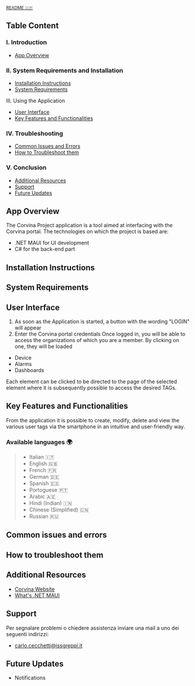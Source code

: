 <sub> [README 🇮🇹](README.it.md) </sub>

## Table Content
### I. Introduction
-  <a  href="#ao"> App Overview </a>

### II. System Requirements and Installation
-  <a  href="#ii"> Installation Instructions </a>
-  <a  href="#sr"> System Requirements </a>

III. Using the Application
-  <a  href="#ui"> User Interface</a>
-  <a  href="#kfaf"> Key Features and Functionalities </a>

### IV. Troubleshooting 
-  <a  href="#cie"> Common Issues and Errors </a>
-  <a  href="#httt"> How to Troubleshoot them </a>

### V. Conclusion
-  <a  href="#ar"> Additional Resources </a>
-  <a  href="#s"> Support </a>
-  <a  href="#fu"> Future Updates </a>

## App Overview <a name="ao"></a>
The Corvina Project application is a tool aimed at interfacing with the Corvina portal.
The technologies on which the project is based are:
* .NET MAUI for UI development
* C# for the back-end part

## Installation Instructions <a name="ii"></a>

## System Requirements <a name="sr"></a>

## User Interface <a name="ui"></a>
1. As soon as the Application is started, a button with the wording "LOGIN" will appear
2. Enter the Corvina portal credentials
Once logged in, you will be able to access the organizations of which you are a member.
By clicking on one, they will be loaded
- Device
- Alarms
- Dashboards

Each element can be clicked to be directed to the page of the selected element where it is subsequently possible to access the desired TAGs.

## Key Features and Functionalities <a name="kfaf"></a>
From the application it is possible to create, modify, delete and view the various user tags via the smartphone in an intuitive and user-friendly way.


### Available languages 🌍
>* Italian 🇮🇹
>* English 🇬🇧
>* French 🇫🇷
>* German 🇩🇪
>* Spanish 🇪🇸
>* Portoguese 🇵🇹
>* Arabic 🇦🇪
>* Hindi (Indian) 🇮🇳
>* Chinese (Simplified) 🇨🇳
>* Russian 🇷🇺

## Common issues and errors <a name="cie"></a>

## How to troubleshoot them <a name="httt"></a>

## Additional Resources <a name="ar"></a>
- [Corvina Website](https://app.corvina.io/)
- [What's .NET MAUI](https://learn.microsoft.com/en-us/dotnet/maui/what-is-maui)

## Support <a name="s"></a>
Per segnalare problemi o chiedere assistenza inviare una mail a uno dei seguenti indirizzi:
- carlo.cecchetti@issgreppi.it

## Future Updates <a name="fu"></a>
- Notifications
